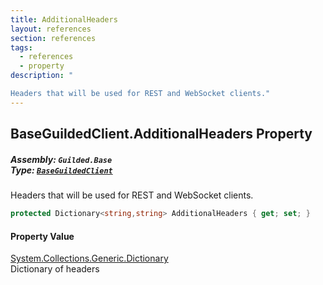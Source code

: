 ```yaml
---
title: AdditionalHeaders
layout: references
section: references
tags:
  - references
  - property
description: "

Headers that will be used for REST and WebSocket clients."
---
```


## BaseGuildedClient.AdditionalHeaders Property
##### **Assembly:** `Guilded.Base`<br/>**Type:** [`BaseGuildedClient`](BaseGuildedClient 'Guilded.Base.BaseGuildedClient')

Headers that will be used for REST and WebSocket clients.

```csharp
protected Dictionary<string,string> AdditionalHeaders { get; set; }
```

#### Property Value
[System.Collections.Generic.Dictionary](https://docs.microsoft.com/en-us/dotnet/api/System.Collections.Generic.Dictionary 'System.Collections.Generic.Dictionary')  
Dictionary of headers